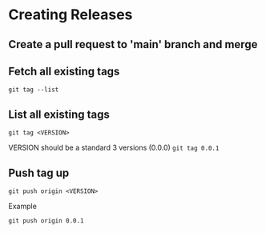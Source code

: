 # Creating Releases

## Create a pull request to 'main' branch and merge
## Fetch all existing tags
```git tag --list```

## List all existing tags
```git tag <VERSION>```

VERSION should be a standard 3 versions (0.0.0)
```git tag 0.0.1```

## Push tag up
```git push origin <VERSION>```

Example

```git push origin 0.0.1```

